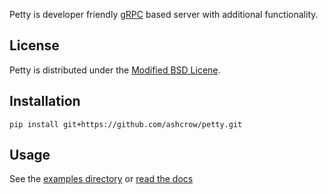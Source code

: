 Petty is developer friendly [gRPC](http://www.grpc.io/) based server with additional functionality.

## License
Petty is distributed under the [Modified BSD Licene](../LICENSE).

## Installation
```
pip install git+https://github.com/ashcrow/petty.git
```

## Usage
See the [examples directory](../examples/) or [read the docs](http://petty.readthedocs.io/en/latest/)
